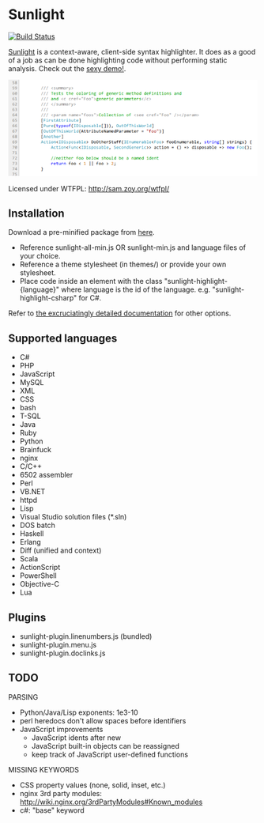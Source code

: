 # Sunlight
[![Build Status](https://travis-ci.org/tmont/sunlight.png)](https://travis-ci.org/tmont/sunlight)

[Sunlight](http://sunlightjs.com/) is a context-aware, client-side syntax
highlighter. It does as a good of a job as can be done highlighting code
without performing static analysis. Check out the [sexy demo!](http://sunlightjs.com/demo.html).

![Highlighted C# code](./docs/example.png "Sunlight in action on some C# code")

Licensed under WTFPL: http://sam.zoy.org/wtfpl/

## Installation
Download a pre-minified package from [here](http://sunlightjs.com/#download).

- Reference sunlight-all-min.js OR sunlight-min.js and language files of your choice.
- Reference a theme stylesheet (in themes/) or provide your own stylesheet.
- Place code inside an element with the class "sunlight-highlight-{language}" where
  language is the id of the language. e.g. "sunlight-highlight-csharp" for C#.

Refer to [the excruciatingly detailed documentation](http://sunlightjs.com/docs.html)
for other options.

## Supported languages
- C#
- PHP
- JavaScript
- MySQL
- XML
- CSS
- bash
- T-SQL
- Java
- Ruby
- Python
- Brainfuck
- nginx
- C/C++
- 6502 assembler
- Perl
- VB.NET
- httpd
- Lisp
- Visual Studio solution files (*.sln)
- DOS batch
- Haskell
- Erlang
- Diff (unified and context)
- Scala
- ActionScript
- PowerShell
- Objective-C
- Lua

## Plugins
- sunlight-plugin.linenumbers.js (bundled)
- sunlight-plugin.menu.js
- sunlight-plugin.doclinks.js

## TODO
PARSING
- Python/Java/Lisp exponents: 1e3-10
- perl heredocs don't allow spaces before identifiers
- JavaScript improvements
	- JavaScript idents after new
	- JavaScript built-in objects can be reassigned
	- keep track of JavaScript user-defined functions

MISSING KEYWORDS
- CSS property values (none, solid, inset, etc.)
- nginx 3rd party modules: http://wiki.nginx.org/3rdPartyModules#Known_modules
- c#: "base" keyword